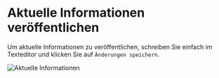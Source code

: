 # Aktuelle Informationen veröffentlichen

Um aktuelle Informationen zu veröffentlichen, schreiben Sie einfach im Texteditor und klicken Sie auf `Änderungen speichern`.

![Aktuelle Informationen](/users/texteditor.png)
